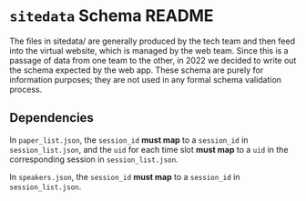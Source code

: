 # `sitedata` Schema README

The files in sitedata/ are generally produced by the tech team and then feed into the virtual website, which is managed by the web team.  Since this is a passage of data from one team to the other, in 2022 we decided to write out the schema expected by the web app.  These schema are purely for information purposes; they are not used in any formal schema validation process.

## Dependencies

In `paper_list.json`, the `session_id` **must map** to a `session_id` in `session_list.json`, and the `uid` for each time slot **must map** to a `uid` in the corresponding session in `session_list.json`.  

In `speakers.json`, the `session_id` **must map** to a `session_id` in `session_list.json`.